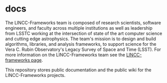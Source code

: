# docs
The LINCC-Frameworks team is composed of research scientists, software engineers, and faculty across multiple institutions as well as leadership from LSSTC working at the intersection of state of the art computer science and cutting edge astrophysics. The team's mission is to design and build algorithms, libraries, and analysis frameworks, to support science for the Vera C. Rubin Observatory's Legacy Survey of Space and Time (LSST). For more information on the LINCC-Frameworks team see the [LINCC-frameworks page](https://www.lsstcorporation.org/lincc/frameworks).

This repository stores public documentation and the public wiki for the LINCC-Frameworks projects.
